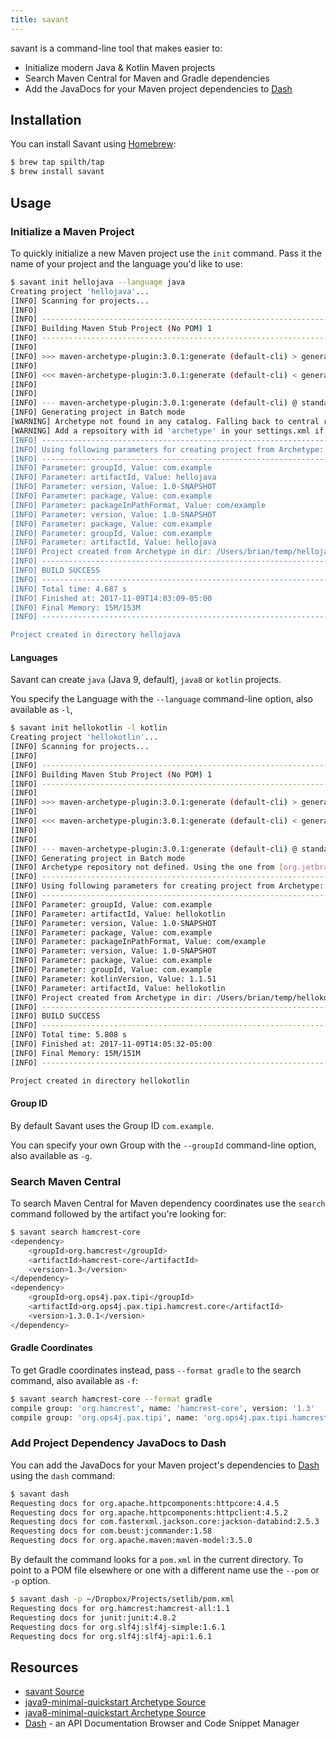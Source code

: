 ```yaml
---
title: savant
---
```


savant is a command-line tool that makes easier to:

- Initialize modern Java & Kotlin Maven projects
- Search Maven Central for Maven and Gradle dependencies
- Add the JavaDocs for your Maven project dependencies to [Dash](https://kapeli.com/dash)

## Installation

You can install Savant using [Homebrew](http://brew.sh/):

```bash
$ brew tap spilth/tap
$ brew install savant
```

## Usage

### Initialize a Maven Project

To quickly initialize a new Maven project use the `init` command. Pass it the name of your project and the language you'd like to use:

```bash
$ savant init hellojava --language java
Creating project 'hellojava'...
[INFO] Scanning for projects...
[INFO]
[INFO] ------------------------------------------------------------------------
[INFO] Building Maven Stub Project (No POM) 1
[INFO] ------------------------------------------------------------------------
[INFO]
[INFO] >>> maven-archetype-plugin:3.0.1:generate (default-cli) > generate-sources @ standalone-pom >>>
[INFO]
[INFO] <<< maven-archetype-plugin:3.0.1:generate (default-cli) < generate-sources @ standalone-pom <<<
[INFO]
[INFO]
[INFO] --- maven-archetype-plugin:3.0.1:generate (default-cli) @ standalone-pom ---
[INFO] Generating project in Batch mode
[WARNING] Archetype not found in any catalog. Falling back to central repository.
[WARNING] Add a repsoitory with id 'archetype' in your settings.xml if archetype's repository is elsewhere.
[INFO] ----------------------------------------------------------------------------
[INFO] Using following parameters for creating project from Archetype: java9-minimal-quickstart:1.0.0
[INFO] ----------------------------------------------------------------------------
[INFO] Parameter: groupId, Value: com.example
[INFO] Parameter: artifactId, Value: hellojava
[INFO] Parameter: version, Value: 1.0-SNAPSHOT
[INFO] Parameter: package, Value: com.example
[INFO] Parameter: packageInPathFormat, Value: com/example
[INFO] Parameter: version, Value: 1.0-SNAPSHOT
[INFO] Parameter: package, Value: com.example
[INFO] Parameter: groupId, Value: com.example
[INFO] Parameter: artifactId, Value: hellojava
[INFO] Project created from Archetype in dir: /Users/brian/temp/hellojava
[INFO] ------------------------------------------------------------------------
[INFO] BUILD SUCCESS
[INFO] ------------------------------------------------------------------------
[INFO] Total time: 4.687 s
[INFO] Finished at: 2017-11-09T14:03:09-05:00
[INFO] Final Memory: 15M/153M
[INFO] ------------------------------------------------------------------------

Project created in directory hellojava
```

#### Languages

Savant can create `java` (Java 9, default), `java8` or `kotlin` projects.

You specify the Language with the `--language` command-line option, also available as `-l`,

```bash
$ savant init hellokotlin -l kotlin
Creating project 'hellokotlin'...
[INFO] Scanning for projects...
[INFO]
[INFO] ------------------------------------------------------------------------
[INFO] Building Maven Stub Project (No POM) 1
[INFO] ------------------------------------------------------------------------
[INFO]
[INFO] >>> maven-archetype-plugin:3.0.1:generate (default-cli) > generate-sources @ standalone-pom >>>
[INFO]
[INFO] <<< maven-archetype-plugin:3.0.1:generate (default-cli) < generate-sources @ standalone-pom <<<
[INFO]
[INFO]
[INFO] --- maven-archetype-plugin:3.0.1:generate (default-cli) @ standalone-pom ---
[INFO] Generating project in Batch mode
[INFO] Archetype repository not defined. Using the one from [org.jetbrains.kotlin:kotlin-archetype-jvm:1.1.51] found in catalog remote
[INFO] ----------------------------------------------------------------------------
[INFO] Using following parameters for creating project from Archetype: kotlin-archetype-jvm:1.1.51
[INFO] ----------------------------------------------------------------------------
[INFO] Parameter: groupId, Value: com.example
[INFO] Parameter: artifactId, Value: hellokotlin
[INFO] Parameter: version, Value: 1.0-SNAPSHOT
[INFO] Parameter: package, Value: com.example
[INFO] Parameter: packageInPathFormat, Value: com/example
[INFO] Parameter: version, Value: 1.0-SNAPSHOT
[INFO] Parameter: package, Value: com.example
[INFO] Parameter: groupId, Value: com.example
[INFO] Parameter: kotlinVersion, Value: 1.1.51
[INFO] Parameter: artifactId, Value: hellokotlin
[INFO] Project created from Archetype in dir: /Users/brian/temp/hellokotlin
[INFO] ------------------------------------------------------------------------
[INFO] BUILD SUCCESS
[INFO] ------------------------------------------------------------------------
[INFO] Total time: 5.808 s
[INFO] Finished at: 2017-11-09T14:05:32-05:00
[INFO] Final Memory: 15M/151M
[INFO] ------------------------------------------------------------------------

Project created in directory hellokotlin
```

#### Group ID

By default Savant uses the Group ID `com.example`.

You can specify your own Group with the `--groupId` command-line option, also available as `-g`.

### Search Maven Central

To search Maven Central for Maven dependency coordinates use the `search` command followed by the artifact you're looking for:

```bash
$ savant search hamcrest-core
<dependency>
    <groupId>org.hamcrest</groupId>
    <artifactId>hamcrest-core</artifactId>
    <version>1.3</version>
</dependency>
<dependency>
    <groupId>org.ops4j.pax.tipi</groupId>
    <artifactId>org.ops4j.pax.tipi.hamcrest.core</artifactId>
    <version>1.3.0.1</version>
</dependency>
```

#### Gradle Coordinates

To get Gradle coordinates instead, pass `--format gradle` to the search command, also available as `-f`:

```bash
$ savant search hamcrest-core --format gradle
compile group: 'org.hamcrest', name: 'hamcrest-core', version: '1.3'
compile group: 'org.ops4j.pax.tipi', name: 'org.ops4j.pax.tipi.hamcrest.core', version: '1.3.0.1'
```

### Add Project Dependency JavaDocs to Dash

You can add the JavaDocs for your Maven project's dependencies to [Dash](https://kapeli.com/dash) using the `dash` command:

```bash
$ savant dash
Requesting docs for org.apache.httpcomponents:httpcore:4.4.5
Requesting docs for org.apache.httpcomponents:httpclient:4.5.2
Requesting docs for com.fasterxml.jackson.core:jackson-databind:2.5.3
Requesting docs for com.beust:jcommander:1.58
Requesting docs for org.apache.maven:maven-model:3.5.0
```

By default the command looks for a `pom.xml` in the current directory. To point to a POM file elsewhere or one with a different name use the `--pom` or `-p` option.

```bash
$ savant dash -p ~/Dropbox/Projects/setlib/pom.xml
Requesting docs for org.hamcrest:hamcrest-all:1.1
Requesting docs for junit:junit:4.8.2
Requesting docs for org.slf4j:slf4j-simple:1.6.1
Requesting docs for org.slf4j:slf4j-api:1.6.1
```

## Resources

- [savant Source](https://github.com/spilth/savant)
- [java9-minimal-quickstart Archetype Source](https://github.com/spilth/java9-minimal-quickstart)
- [java8-minimal-quickstart Archetype Source](https://github.com/spilth/java8-minimal-quickstart)
- [Dash](https://kapeli.com/dash) - an API Documentation Browser and Code Snippet Manager

